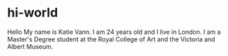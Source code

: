 # hi-world
Hello
My name is Katie Vann. I am 24 years old and I live in London. I am a Master's Degree student at the Royal College of Art and the Victoria and Albert Museum.
